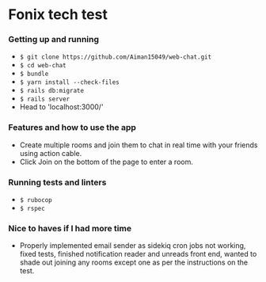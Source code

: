 # Fonix tech test


### Getting up and running

 - `$ git clone https://github.com/Aiman15049/web-chat.git`
 - `$ cd web-chat`
 - `$ bundle`
 - `$ yarn install --check-files`
 - `$ rails db:migrate`
 - `$ rails server`
 - Head to 'localhost:3000/'

### Features and how to use the app
- Create multiple rooms and join them to chat in real time with your friends using action cable.
- Click Join on the bottom of the page to enter a room.

### Running tests and linters

- `$ rubocop`
- `$ rspec`

### Nice to haves if I had more time
- Properly implemented email sender as sidekiq cron jobs not working, fixed tests, finished notification reader and unreads front end, wanted to
shade out joining any rooms except one as per the instructions on the test.
